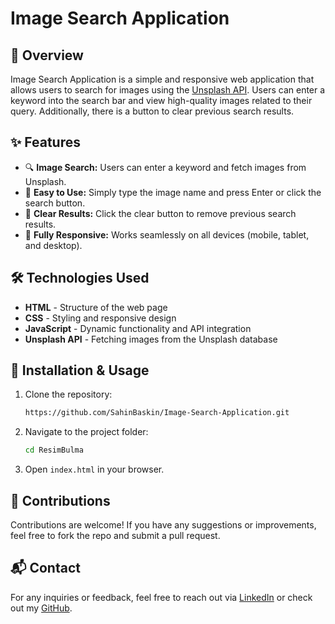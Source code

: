 # Image Search Application

## 📌 Overview
Image Search Application is a simple and responsive web application that allows users to search for images using the [Unsplash API](https://unsplash.com/developers). Users can enter a keyword into the search bar and view high-quality images related to their query. Additionally, there is a button to clear previous search results.

## ✨ Features
- 🔍 **Image Search:** Users can enter a keyword and fetch images from Unsplash.
- 🚀 **Easy to Use:** Simply type the image name and press Enter or click the search button.
- 🧹 **Clear Results:** Click the clear button to remove previous search results.
- 📱 **Fully Responsive:** Works seamlessly on all devices (mobile, tablet, and desktop).

## 🛠️ Technologies Used
- **HTML** - Structure of the web page
- **CSS** - Styling and responsive design
- **JavaScript** - Dynamic functionality and API integration
- **Unsplash API** - Fetching images from the Unsplash database

## 🚀 Installation & Usage
1. Clone the repository:
   ```bash
   https://github.com/SahinBaskin/Image-Search-Application.git
   ```
2. Navigate to the project folder:
   ```bash
   cd ResimBulma
   ```
3. Open `index.html` in your browser.


## 🤝 Contributions
Contributions are welcome! If you have any suggestions or improvements, feel free to fork the repo and submit a pull request.

## 📬 Contact
For any inquiries or feedback, feel free to reach out via [LinkedIn](https://www.linkedin.com/in/sahinbaskin/) or check out my [GitHub](https://github.com/SahinBaskin).

